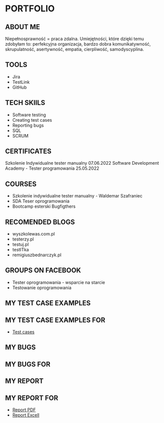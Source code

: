 # PORTFOLIO
## ABOUT ME
Niepełnosprawność = praca zdalna. Umiejętności, które dzięki temu zdobyłam to: perfekcyjna organizacja, bardzo dobra komunikatywność, skrupulatność, asertywność, empatia, cierpliwość, samodyscyplina.
## TOOLS
* Jira
* TestLink
* GitHub
## TECH SKIILS
* Software testing
* Creating test cases
* Reporting bugs
* SQL
* SCRUM
## CERTIFICATES
Szkolenie Indywidualne tester manualny 07.06.2022
Software Development Academy - Tester programowania 25.05.2022
## COURSES
* Szkolenie indywidualne tester manualny - Waldemar Szafraniec
* SDA Teser oprogramowania
* Bootcamp esterski Bugfigthers
## RECOMENDED BLOGS
* wyszkolewas.com.pl
* testerzy.pl
* testuj.pl
* testITka
* remigiuszbednarczyk.pl
## GROUPS ON FACEBOOK
* Tester oprogramowania - wsparcie na starcie
* Testowanie oprogramowania
## MY TEST CASE EXAMPLES
## MY TEST CASE EXAMPLES FOR 
* [Test cases](https://drive.google.com/file/d/1XBs5qg5QSso0uUhfooqE-UchAe42xh2G/view?usp=sharing)
## MY BUGS
## MY BUGS FOR 
## MY REPORT
## MY REPORT FOR 
* [Report PDF](https://drive.google.com/file/d/1eoRs8MxNxIcWU4ldjs3nK_hHwcEkImMT/view?usp=sharing)
* [Report Excell](https://docs.google.com/spreadsheets/d/1q-p10_PosoLe0z-j7sFQKC9YYeKLUFFA/edit?usp=sharing&ouid=116302763390254948940&rtpof=true&sd=true)
